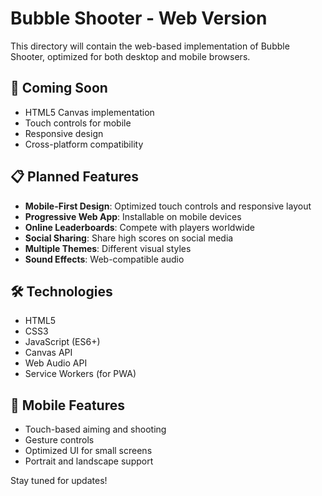 # Bubble Shooter - Web Version

This directory will contain the web-based implementation of Bubble Shooter, optimized for both desktop and mobile browsers.

## 🚧 Coming Soon

- HTML5 Canvas implementation
- Touch controls for mobile
- Responsive design
- Cross-platform compatibility

## 📋 Planned Features

- **Mobile-First Design**: Optimized touch controls and responsive layout
- **Progressive Web App**: Installable on mobile devices
- **Online Leaderboards**: Compete with players worldwide
- **Social Sharing**: Share high scores on social media
- **Multiple Themes**: Different visual styles
- **Sound Effects**: Web-compatible audio

## 🛠️ Technologies

- HTML5
- CSS3
- JavaScript (ES6+)
- Canvas API
- Web Audio API
- Service Workers (for PWA)

## 📱 Mobile Features

- Touch-based aiming and shooting
- Gesture controls
- Optimized UI for small screens
- Portrait and landscape support

Stay tuned for updates!
